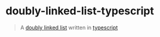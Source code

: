 # doubly-linked-list-typescript

>A [doubly linked list](https://en.wikipedia.org/wiki/Doubly_linked_list) written in [typescript](https://www.typescriptlang.org/)